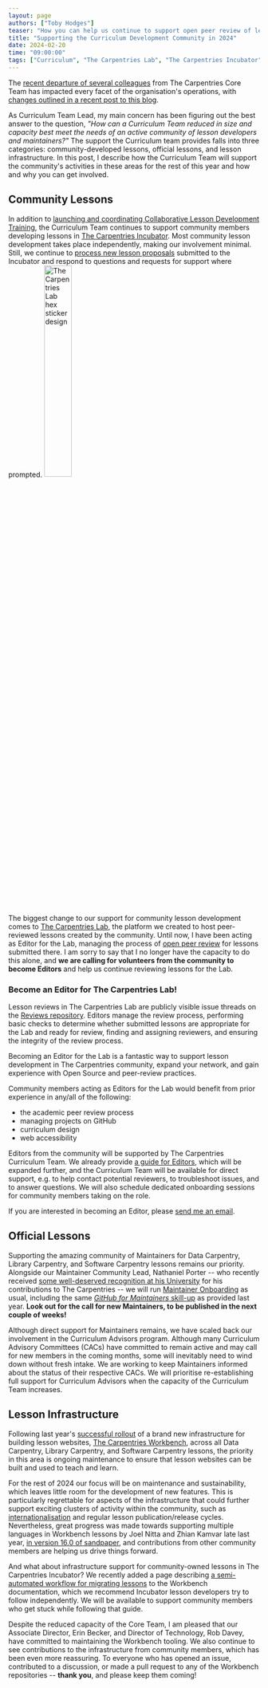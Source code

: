 ```yaml
---
layout: page
authors: ["Toby Hodges"]
teaser: "How you can help us continue to support open peer review of lessons."
title: "Supporting the Curriculum Development Community in 2024"
date: 2024-02-20
time: "09:00:00"
tags: ["Curriculum", "The Carpentries Lab", "The Carpentries Incubator"]
---
```


The [recent departure of several colleagues](https://carpentries.org/blog/2023/12/saying-farewell-to-seven-carpentries-core-team-members/) from The Carpentries Core Team
has impacted every facet of the organisation's operations,
with [changes outlined in a recent post to this blog](https://carpentries.org/blog/2024/02/changes-to-support-from-the-core-team-at-the-carpentries/).

As Curriculum Team Lead, my main concern has been figuring out the best answer to the question,
_"How can a Curriculum Team reduced in size and capacity best meet the needs of an active community of lesson developers and maintainers?"_
The support the Curriculum team provides falls into three categories: community-developed lessons, official lessons, and lesson infrastructure.
In this post, I describe how the Curriculum Team will support the community's activities in these areas for the rest of this year and how and why you can get involved.

## Community Lessons
In addition to [launching and coordinating Collaborative Lesson Development Training](https://carpentries.org/blog/2023/10/launching-collaborative-lesson-development-training/),
the Curriculum Team continues to support community members developing lessons in [The Carpentries Incubator](https://carpentries-incubator.org).
Most community lesson development takes place independently, making our involvement minimal.
Still, we continue to [process new lesson proposals](https://github.com/carpentries-incubator/proposals) submitted to the Incubator and respond to questions and requests for support where prompted.
<img alt="The Carpentries Lab hex sticker design" src="{{ site.urlimg }}/blog/2024/02/carpentries-lab-hex-sticker.png" style='display: inline; margin-left: auto; margin-right: auto; width: 33%;'>

The biggest change to our support for community lesson development comes to [The Carpentries Lab](https://carpentries-lab.org/),
the platform we created to host peer-reviewed lessons created by the community.
Until now, I have been acting as Editor for the Lab, managing the process of [open peer review](https://github.com/carpentries-lab/reviews/) for lessons submitted there.
I am sorry to say that I no longer have the capacity to do this alone, and **we are calling for volunteers from the community to become Editors** and help us continue reviewing lessons for the Lab.

### Become an Editor for The Carpentries Lab!
Lesson reviews in The Carpentries Lab are publicly visible issue threads on the [Reviews repository](https://github.com/carpentries-lab/reviews/issues).
Editors manage the review process, performing basic checks to determine whether submitted lessons are appropriate for the Lab and ready for review,
finding and assigning reviewers, and ensuring the integrity of the review process.

Becoming an Editor for the Lab is a fantastic way to support lesson development in The Carpentries community,
expand your network, and gain experience with Open Source and peer-review practices.

Community members acting as Editors for the Lab would benefit from prior experience in any/all of the following:

- the academic peer review process
- managing projects on GitHub
- curriculum design
- web accessibility

Editors from the community will be supported by The Carpentries Curriculum Team.
We already provide [a guide for Editors](https://github.com/carpentries-lab/reviews/blob/main/docs/editor_guide.md), which will be expanded further,
and the Curriculum Team will be available for direct support, e.g. to help contact potential reviewers, to troubleshoot issues, and to answer questions.
We will also schedule dedicated onboarding sessions for community members taking on the role.

If you are interested in becoming an Editor, please [send me an email](mailto:tobyhodges@carpentries.org).

## Official Lessons
Supporting the amazing community of Maintainers for Data Carpentry, Library Carpentry, and Software Carpentry lessons remains our priority.
Alongside our Maintainer Community Lead, Nathaniel Porter --
who recently received [some well-deserved recognition at his University](https://news.vt.edu/articles/2024/01/univlib-Nathaniel-Porter-Carpentries.html) for his contributions to The Carpentries --
we will run [Maintainer Onboarding](https://carpentries.github.io/maintainer-onboarding/) as usual, including the same [_GitHub for Maintainers_ skill-up](https://carpentries.github.io/github-skill-up-maintainers/) as provided last year.
**Look out for the call for new Maintainers, to be published in the next couple of weeks!**

Although direct support for Maintainers remains, we have scaled back our involvement in the Curriculum Advisors program.
Although many Curriculum Advisory Committees (CACs) have committed to remain active and may call for new members in the coming months, some will inevitably need to wind down without fresh intake.
We are working to keep Maintainers informed about the status of their respective CACs.
We will prioritise re-establishing full support for Curriculum Advisors when the capacity of the Curriculum Team increases.

## Lesson Infrastructure
Following last year's [successful rollout](https://carpentries.org/blog/2023/08/celebrating-carpentries-workbench/) of a brand new infrastructure for building lesson websites, [The Carpentries Workbench](https://carpentries.github.io/workbench/), across all Data Carpentry, Library Carpentry, and Software Carpentry lessons,
the priority in this area is ongoing maintenance to ensure that lesson websites can be built and used to teach and learn.

For the rest of 2024 our focus will be on maintenance and sustainability, which leaves little room for the development of new features.
This is particularly regrettable for aspects of the infrastructure that could further support exciting clusters of activity within the community, such as [internationalisation](https://github.com/carpentries/sandpaper/issues/18) and regular lesson publication/release cycles.
Nevertheless, great progress was made towards supporting multiple languages in Workbench lessons by Joel Nitta and Zhian Kamvar late last year, [in version 16.0 of sandpaper](https://carpentries.github.io/sandpaper/news/index.html#sandpaper-0160-2023-12-13), and contributions from other community members are helping us drive things forward.

And what about infrastructure support for community-owned lessons in The Carpentries Incubator?
We recently added a page describing [a semi-automated workflow for migrating lessons](https://carpentries.github.io/sandpaper-docs/migrating-from-styles.html) to the Workbench documentation, which we recommend Incubator lesson developers try to follow independently.
We will be available to support community members who get stuck while following that guide.

Despite the reduced capacity of the Core Team, I am pleased that our Associate Director, Erin Becker, and Director of Technology, Rob Davey, have committed to maintaining the Workbench tooling.
We also continue to see contributions to the infrastructure from community members, which has been even more reassuring.
To everyone who has opened an issue, contributed to a discussion, or made a pull request to any of the Workbench repositories -- **thank you**, and please keep them coming!

